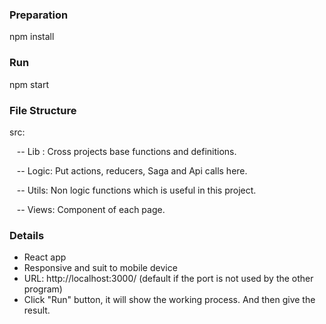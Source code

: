 ### Preparation

npm install

### Run

npm start

### File Structure

src: 
 
 &nbsp;&nbsp; -- Lib : Cross projects base functions and definitions.
 
 &nbsp;&nbsp; -- Logic: Put actions, reducers, Saga and Api calls here.

 &nbsp;&nbsp; -- Utils: Non logic functions which is useful in this project.
 
 &nbsp;&nbsp; -- Views: Component of each page.
 
 ### Details
 * React app
 * Responsive and suit to mobile device
 * URL: http://localhost:3000/  (default if the port is not used by the other program)
 * Click "Run" button, it will show the working process. And then give the result.
 